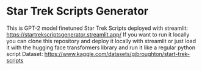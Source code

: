 # Star Trek Scripts Generator
This is GPT-2 model finetuned Star Trek Scripts deployed with streamlit: https://startrekscriptsgenerator.streamlit.app/
If you want to run it locally you can clone this repository and deploy it locally with streamlit or just load it with the hugging face transformers library and run it like a regular python script
Dataset: https://www.kaggle.com/datasets/gjbroughton/start-trek-scripts
